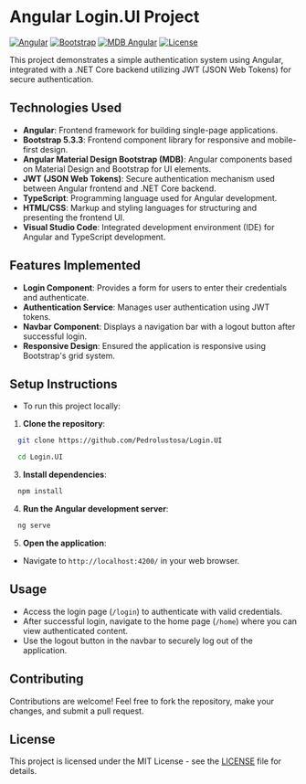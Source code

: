# Angular Login.UI Project
[![Angular](https://img.shields.io/badge/Angular-16.2.14-red)](https://angular.dev/)
[![Bootstrap](https://img.shields.io/badge/Bootstrap-5.3.3-blueviolet)](https://getbootstrap.com/docs/5.3/getting-started/introduction/)
[![MDB Angular](https://img.shields.io/badge/MDB_Angular-5.2.0-yellow)](https://mdbootstrap.com/docs/angular/)
[![License](https://img.shields.io/badge/License-MIT-green)](LICENSE)

This project demonstrates a simple authentication system using Angular, integrated with a .NET Core backend utilizing JWT (JSON Web Tokens) for secure authentication.

## Technologies Used
- **Angular**: Frontend framework for building single-page applications.
- **Bootstrap 5.3.3**: Frontend component library for responsive and mobile-first design.
- **Angular Material Design Bootstrap (MDB)**: Angular components based on Material Design and Bootstrap for UI elements.
- **JWT (JSON Web Tokens)**: Secure authentication mechanism used between Angular frontend and .NET Core backend.
- **TypeScript**: Programming language used for Angular development.
- **HTML/CSS**: Markup and styling languages for structuring and presenting the frontend UI.
- **Visual Studio Code**: Integrated development environment (IDE) for Angular and TypeScript development.

## Features Implemented
- **Login Component**: Provides a form for users to enter their credentials and authenticate.
- **Authentication Service**: Manages user authentication using JWT tokens.
- **Navbar Component**: Displays a navigation bar with a logout button after successful login.
- **Responsive Design**: Ensured the application is responsive using Bootstrap's grid system.

## Setup Instructions
- To run this project locally:

1. **Clone the repository**:
```bash
  git clone https://github.com/Pedrolustosa/Login.UI
```

```bash
  cd Login.UI
```

3. **Install dependencies**:
```bash
  npm install
```

4. **Run the Angular development server**:
```bash
  ng serve
```

5. **Open the application**:
- Navigate to `http://localhost:4200/` in your web browser.

## Usage
- Access the login page (`/login`) to authenticate with valid credentials.
- After successful login, navigate to the home page (`/home`) where you can view authenticated content.
- Use the logout button in the navbar to securely log out of the application.

## Contributing
Contributions are welcome! Feel free to fork the repository, make your changes, and submit a pull request.

## License
This project is licensed under the MIT License - see the [LICENSE](LICENSE) file for details.
